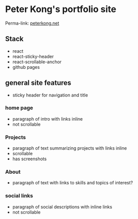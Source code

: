 # Peter Kong's portfolio site
Perma-link: [peterkong.net](http://peterkong.net)

## Stack
- react
- react-sticky-header
- react-scrollable-anchor
- github pages

## general site features
- sticky header for navigation and title

### home page
- paragraph of intro with links inline
- not scrollable

### Projects
- paragraph of text summarizing projects with links inline
- scrollable
- has screenshots

### About
- paragraph of text with links to skills and topics of interest?

### social links
- paragraph of social descriptions with inline links
- not scrollable
